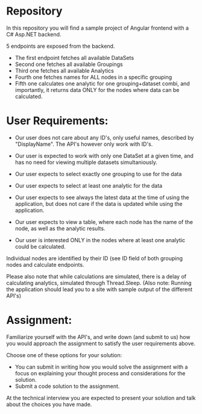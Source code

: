 # Repository
In this repository you will find a sample project of Angular frontend with a C# Asp.NET backend.
 
5 endpoints are exposed from the backend.
 
- The first endpoint fetches all available DataSets
- Second one fetches all available Groupings
- Third one fetches all available Analytics
- Fourth one fetches names for ALL nodes in a specific grouping
- Fifth one calculates one analytic for one grouping+dataset combi, and importantly, it returns data ONLY for the nodes where data can be calculated.
 
# User Requirements:
 
- Our user does not care about any ID's, only useful names, described by "DisplayName". The API's however only work with ID's.
 
- Our user is expected to work with only one DataSet at a given time, and has no need for viewing multiple datasets simultaniously.
 
- Our user expects to select exactly one grouping to use for the data
 
- Our user expects to select at least one analytic for the data
 
- Our user expects to see always the latest data at the time of using the application, but does not care if the data is updated while using the application.
 
- Our user expects to view a table, where each node has the name of the node, as well as the analytic results.
 
- Our user is interested ONLY in the nodes where at least one analytic could be calculated.
 
Individual nodes are identified by their ID (see ID field of both grouping nodes and calculate endpoints.
 
Please also note that while calculations are simulated, there is a delay of calculating analytics, simulated through Thread.Sleep.
(Also note: Running the application should lead you to a site with sample output of the different API's)
 
# Assignment:
Familiarize yourself with the API's, and write down (and submit to us) how you would approach the assignment to satisfy the user requirements above.
 
Choose one of these options for your solution:
- You can submit in writing how you would solve the assignment with a focus on explaining your thought process and considerations for the solution.
- Submit a code solution to the assignment.

At the technical interview you are expected to present your solution and talk about the choices you have made.
